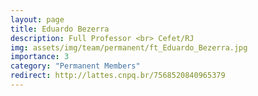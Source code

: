 ```yaml
---
layout: page
title: Eduardo Bezerra 
description: Full Professor <br> Cefet/RJ
img: assets/img/team/permanent/ft_Eduardo_Bezerra.jpg
importance: 3
category: "Permanent Members"
redirect: http://lattes.cnpq.br/7568520840965379
---
```

